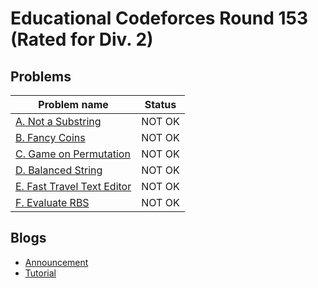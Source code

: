 # Educational Codeforces Round 153 (Rated for Div. 2)

## Problems

|Problem name|Status|
|------------|---------|
| [A. Not a Substring](problems/A._Not_a_Substring.md)|NOT OK|
| [B. Fancy Coins](problems/B._Fancy_Coins.md)|NOT OK|
| [C. Game on Permutation](problems/C._Game_on_Permutation.md)|NOT OK|
| [D. Balanced String](problems/D._Balanced_String.md)|NOT OK|
| [E. Fast Travel Text Editor](problems/E._Fast_Travel_Text_Editor.md)|NOT OK|
| [F. Evaluate RBS](problems/F._Evaluate_RBS.md)|NOT OK|
## Blogs

- [Announcement](blogs/Announcement.md)
- [Tutorial](blogs/Tutorial.md)
